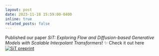 ```yaml
---
layout: post
date: 2023-11-18 15:59:00-0400
inline: true
related_posts: false
---
```


Published our paper *SiT: Exploring Flow and Diffusion-based Generative Models with Scalable Interpolant Transformers*! :sparkles: Check it out here [![SiT preprint](http://img.shields.io/badge/paper-arxiv.2401.svg)]()
